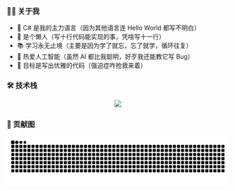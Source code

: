 ### 👨‍💻 关于我

- 🔨 C# 是我的主力语言（因为其他语言连 Hello World 都写不明白）
- 🦥 是个懒人（写十行代码能实现的事，凭啥写十一行）
- 📚 学习永无止境（主要是因为学了就忘，忘了就学，循环往复）
- 🤖 热爱人工智能（虽然 AI 都比我聪明，好歹我还能教它写 Bug）
- 🎯 目标是写出优雅的代码（强迫症咋抢救来着）

### 🛠️ 技术栈
<div align="center">
  <img src="https://skillicons.dev/icons?i=dotnet,python,docker,postgres,redis,rabbitmq,git,visualstudio,pycharm,windows" />
</div>

### 🐍 贡献图
<picture>
  <source media="(prefers-color-scheme: dark)" srcset="https://raw.githubusercontent.com/larymao/larymao/output/github-contribution-grid-snake-dark.svg">
  <source media="(prefers-color-scheme: light)" srcset="https://raw.githubusercontent.com/larymao/larymao/output/github-contribution-grid-snake.svg">
  <img alt="github contribution grid snake animation" src="https://raw.githubusercontent.com/larymao/larymao/output/github-contribution-grid-snake.svg">
</picture>